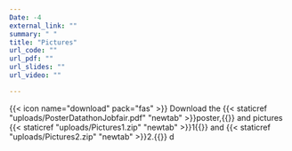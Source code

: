 ```yaml
---
Date: -4
external_link: ""
summary: " "
title: "Pictures"
url_code: ""
url_pdf: ""
url_slides: ""
url_video: ""

---
```


{{< icon name="download" pack="fas" >}} Download the {{< staticref "uploads/PosterDatathonJobfair.pdf" "newtab" >}}poster,{{</staticref>}} and pictures {{< staticref "uploads/Pictures1.zip" "newtab" >}}1{{</staticref>}} and {{< staticref "uploads/Pictures2.zip" "newtab" >}}2.{{</staticref>}}
d